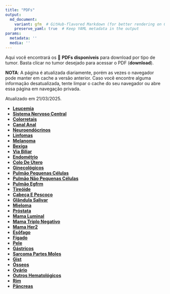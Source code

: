 ```yaml
---
title: "PDFs"
output: 
  md_document:
    variant: gfm  # GitHub-flavored Markdown (for better rendering on GitHub)
    preserve_yaml: true  # Keep YAML metadata in the output
params:
  metadata: ''
  media: ''
---
```


<script async src="https://scripts.simpleanalyticscdn.com/latest.js"></script>

Aqui você encontrará os 📝 **PDFs disponíveis** para download por tipo
de tumor. Basta clicar no tumor desejado para acessar o PDF
(**download**).

**NOTA**: A página é atualizada diariamente, porém as vezes o navegador
pode manter em cache a versão anterior. Caso você encontre alguma
informação desatualizada, tente limpar o cache do seu navegador ou abre
essa página em navegação privada.

Atualizado em 21/03/2025.

- [**Leucemia**](https://coeoralmeds-e768.restdb.io/media/67dcf76df63b80480015914c?download=true)
- [**Sistema Nervoso
  Central**](https://coeoralmeds-e768.restdb.io/media/67dcf76ef63b80480015914f?download=true)
- [**Colorretais**](https://coeoralmeds-e768.restdb.io/media/67dcf771f63b804800159154?download=true)
- [**Canal
  Anal**](https://coeoralmeds-e768.restdb.io/media/67dcf772f63b804800159156?download=true)
- [**Neuroendócrinos**](https://coeoralmeds-e768.restdb.io/media/67dcf773f63b804800159158?download=true)
- [**Linfomas**](https://coeoralmeds-e768.restdb.io/media/67dcf774f63b80480015915a?download=true)
- [**Melanoma**](https://coeoralmeds-e768.restdb.io/media/67dcf775f63b80480015915c?download=true)
- [**Bexiga**](https://coeoralmeds-e768.restdb.io/media/67dcf776f63b80480015915e?download=true)
- [**Via
  Biliar**](https://coeoralmeds-e768.restdb.io/media/67dcf778f63b804800159160?download=true)
- [**Endométrio**](https://coeoralmeds-e768.restdb.io/media/67dcf779f63b804800159165?download=true)
- [**Colo De
  Útero**](https://coeoralmeds-e768.restdb.io/media/67dcf77af63b804800159167?download=true)
- [**Ginecológicos**](https://coeoralmeds-e768.restdb.io/media/67dcf77bf63b804800159169?download=true)
- [**Pulmão Pequenas
  Células**](https://coeoralmeds-e768.restdb.io/media/67dcf77cf63b80480015916b?download=true)
- [**Pulmão Não Pequenas
  Células**](https://coeoralmeds-e768.restdb.io/media/67dcf77df63b80480015916d?download=true)
- [**Pulmão
  Egfrm**](https://coeoralmeds-e768.restdb.io/media/67dcf77ef63b80480015916f?download=true)
- [**Tireóide**](https://coeoralmeds-e768.restdb.io/media/67dcf781f63b804800159173?download=true)
- [**Cabeça E
  Pescoço**](https://coeoralmeds-e768.restdb.io/media/67dcf782f63b804800159175?download=true)
- [**Glândula
  Salivar**](https://coeoralmeds-e768.restdb.io/media/67dcf783f63b804800159177?download=true)
- [**Mieloma**](https://coeoralmeds-e768.restdb.io/media/67dcf784f63b804800159179?download=true)
- [**Próstata**](https://coeoralmeds-e768.restdb.io/media/67dcf785f63b80480015917b?download=true)
- [**Mama
  Luminal**](https://coeoralmeds-e768.restdb.io/media/67dcf788f63b804800159180?download=true)
- [**Mama Triplo
  Negativo**](https://coeoralmeds-e768.restdb.io/media/67dcf78af63b804800159182?download=true)
- [**Mama
  Her2**](https://coeoralmeds-e768.restdb.io/media/67dcf78bf63b804800159184?download=true)
- [**Esôfago**](https://coeoralmeds-e768.restdb.io/media/67dcf78cf63b804800159185?download=true)
- [**Fígado**](https://coeoralmeds-e768.restdb.io/media/67dcf78df63b804800159187?download=true)
- [**Pele**](https://coeoralmeds-e768.restdb.io/media/67dcf78ef63b804800159189?download=true)
- [**Gástricos**](https://coeoralmeds-e768.restdb.io/media/67dcf78ff63b80480015918b?download=true)
- [**Sarcoma Partes
  Moles**](https://coeoralmeds-e768.restdb.io/media/67dcf790f63b80480015918d?download=true)
- [**Gist**](https://coeoralmeds-e768.restdb.io/media/67dcf792f63b80480015918f?download=true)
- [**Ósseos**](https://coeoralmeds-e768.restdb.io/media/67dcf793f63b804800159191?download=true)
- [**Ovário**](https://coeoralmeds-e768.restdb.io/media/67dcf794f63b804800159193?download=true)
- [**Outros
  Hematológicos**](https://coeoralmeds-e768.restdb.io/media/67dcf795f63b804800159195?download=true)
- [**Rim**](https://coeoralmeds-e768.restdb.io/media/67dcf796f63b804800159197?download=true)
- [**Pâncreas**](https://coeoralmeds-e768.restdb.io/media/67dcf797f63b804800159199?download=true)
